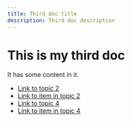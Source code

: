 ```yaml
---
title: Third doc title
description: Third doc description
---
```


# This is my third doc

It has some content in it.

- [Link to topic 2](../topic-two)
- [Link to item in topic 2](../topic-two/second-doc.md)
- [Link to topic 4](../topic-four)
- [Link to item in topic 4](../topic-four/fourth-doc.md)
